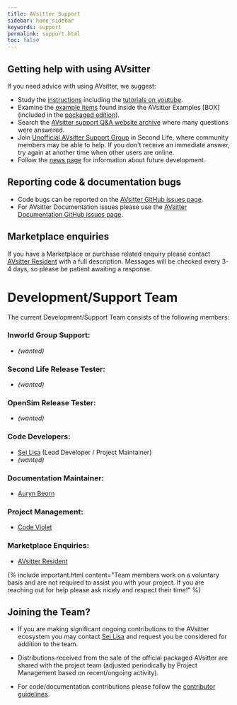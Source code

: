 ```yaml
---
title: AVsitter Support
sidebar: home_sidebar
keywords: support
permalink: support.html
toc: false
---
```


## Getting help with using AVsitter

If you need advice with using AVsitter, we suggest:

-  Study the <a href="https://avsitter.github.io">instructions</a> including the <a href="https://www.youtube.com/user/code5violet/videos">tutorials on youtube</a>.
-  Examine the <a href="/avsitter2_examples.html">example items</a> found inside the AVsitter Examples [BOX] (included in the <a href="{{ site.marketplace }}">packaged edition</a>).
-  Search the <a href="https://avsitter.com/qa">AVsitter support Q&A website archive</a> where many questions were answered.
-  Join <a href="http://world.secondlife.com/group/ccd07e24-4fdd-750f-f28f-fadd795d32ca">Unofficial AVsitter Support Group</a> in Second Life, where community members may be able to help. If you don't receive an immediate answer, try again at another time when other users are online.
-  Follow the <a href="/news_archive.html">news page</a> for information about future development.

## Reporting code & documentation bugs

-  Code bugs can be reported on the <a href="https://github.com/AVsitter/AVsitter/issues">AVsitter GitHub issues page</a>.
-  For AVsitter Documentation issues please use the <a href="https://github.com/AVsitter/avsitter.github.io/issues">AVsitter Documentation GitHub issues page</a>.

## Marketplace enquiries
If you have a Marketplace or purchase related enquiry please contact <a href="http://world.secondlife.com/resident/8c24c939-bbe9-4bd0-8868-b5b92cc90bc9">AVsitter Resident</a> with a full description. Messages will be checked every 3-4 days, so please be patient awaiting a response.

# Development/Support Team
The current Development/Support Team consists of the following members:

### Inworld Group Support:
  * *(wanted)*

### Second Life Release Tester:
  * *(wanted)*

### OpenSim Release Tester:
  * *(wanted)*

### Code Developers:
  * [Sei Lisa](http://world.secondlife.com/resident/3c5aaad5-8c66-46a3-b574-cad02acf520d) (Lead Developer / Project Maintainer)
  * *(wanted)*

### Documentation Maintainer:
  * [Auryn Beorn](http://world.secondlife.com/resident/766f3817-2f2a-469d-acfa-9789080ecc85)

### Project Management:
  * [Code Violet](http://world.secondlife.com/resident/b30c9262-9abf-4cd1-9476-adcf5723c029)

### Marketplace Enquiries:
  * [AVsitter Resident](http://world.secondlife.com/resident/8c24c939-bbe9-4bd0-8868-b5b92cc90bc9)


{% include important.html content="Team members work on a voluntary basis and are not required to assist you with your project. If you are reaching out for help please ask nicely and respect their time!" %}


## Joining the Team?
* If you are making significant ongoing contributions to the AVsitter ecosystem you may contact <a href="http://world.secondlife.com/resident/3c5aaad5-8c66-46a3-b574-cad02acf520d">Sei Lisa</a> and request you be considered for addition to the team.

* Distributions received from the sale of the official packaged AVsitter are shared with the project team (adjusted periodically by Project Management based on recent/ongoing activity).

* For code/documentation contributions please follow the <a href="/contribute">contributor guidelines</a>.

